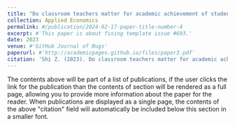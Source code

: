 ```yaml
---
title: "Do classroom teachers matter for academic achievement of students? Evidence from random assignment of students to teachers in China" 
collection: Applied Economics
permalink: #/publication/2024-02-17-paper-title-number-4
excerpt: #'This paper is about fixing template issue #693.'
date: 2023
venue: #'GitHub Journal of Bugs'
paperurl: #'http://academicpages.github.io/files/paper3.pdf'
citation: 'Shi Z. (2023). Do classroom teachers matter for academic achievement of students? Evidence from random assignment of students to teachers in China. Applied Economics (SSCI, JCR Q2) , 55(26), 3043-3061.'
---
```


The contents above will be part of a list of publications, if the user clicks the link for the publication than the contents of section will be rendered as a full page, allowing you to provide more information about the paper for the reader. When publications are displayed as a single page, the contents of the above "citation" field will automatically be included below this section in a smaller font.
